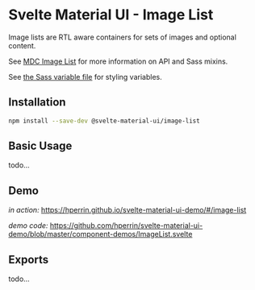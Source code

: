 # Svelte Material UI - Image List

Image lists are RTL aware containers for sets of images and optional content.

See [MDC Image List](https://material.io/develop/web/components/image-lists/) for more information on API and Sass mixins.

See [the Sass variable file](https://github.com/material-components/material-components-web/blob/v3.1.1/packages/mdc-image-list/_variables.scss) for styling variables.

## Installation

```sh
npm install --save-dev @svelte-material-ui/image-list
```

## Basic Usage

todo...

## Demo

*in action:* https://hperrin.github.io/svelte-material-ui-demo/#/image-list

*demo code:* https://github.com/hperrin/svelte-material-ui-demo/blob/master/component-demos/ImageList.svelte

## Exports

todo...